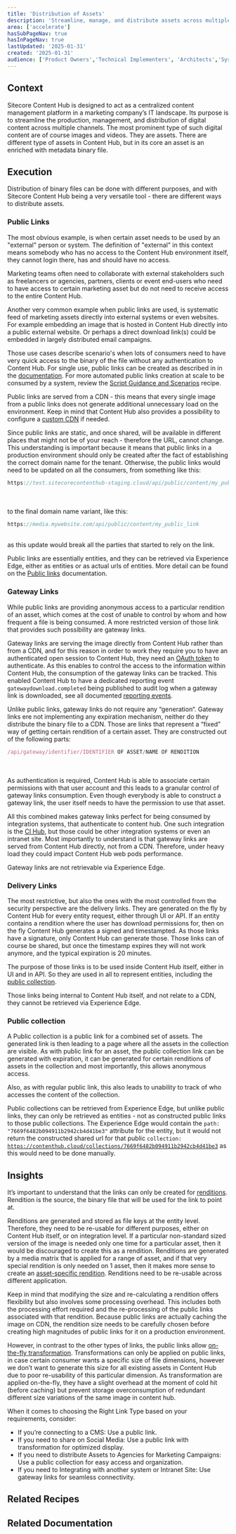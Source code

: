 ```yaml
---
title: 'Distribution of Assets'
description: 'Streamline, manage, and distribute assets across multiple channels'
area: ['accelerate']
hasSubPageNav: true
hasInPageNav: true
lastUpdated: '2025-01-31'
created: '2025-01-31'
audience: ['Product Owners','Technical Implementers', 'Architects','System Administrators']
---
```


## Context
Sitecore Content Hub is designed to act as a centralized content management platform in a marketing company’s IT landscape. Its purpose is to streamline the production, management, and distribution of digital content across multiple channels. The most prominent type of such digital content are of course images and videos. They are assets. There are different type of assets in Content Hub, but in its core an asset is an enriched with metadata binary file.

## Execution
Distribution of binary files can be done with different purposes, and with Sitecore Content Hub being a very versatile tool - there are different ways to distribute assets.

### Public Links
The most obvious example, is when certain asset needs to be used by an "external" person or system. The definition of "external" in this context means somebody who has no access to the Content Hub environment itself, they cannot login there, has and should have no access. 

Marketing teams often need to collaborate with external stakeholders such as freelancers or agencies, partners, clients or event end-users who need to have access to certain marketing asset but do not need to receive access to the entire Content Hub.

Another very common example when public links are used, is systematic feed of marketing assets directly into external systems or even websites. For example embedding an image that is hosted in Content Hub directly into a public external website. Or perhaps a direct download link(s) could be embedded in largely distributed email campaigns.

Those use cases describe scenario's when lots of consumers need to have very quick access to the binary of the file without any authentication to Content Hub. For single use, public links can be created as described in in the [documentation](https://doc.sitecore.com/ch/en/users/content-hub/create-public-links.html). For more automated public links creation at scale to be consumed by a system, review the [Script Guidance and Scenarios](/learn/accelerate/content-hub/implementation/custom-logic/scripting-guidance-and-scenarios) recipe.

Public links are served from a CDN  - this means that every single image from a public links does not generate additional unnecessary load on the environment. Keep in mind that Content Hub also provides a possibility to configure a [custom CDN](https://doc.sitecore.com/ch/en/users/content-hub/set-up-a-custom-cdn.html) if needed.

Since public links are static, and once shared, will be available in different places that might not be of your reach - therefore the URL, cannot change. This understanding is important because it means that public links in a production environment should only be created after the fact of establishing the correct domain name for the tenant. Otherwise, the public links would need to be updated on all the consumers, from something like this:

```typescript
https://test.sitecorecontenthub-staging.cloud/api/public/content/my_public_link
```
<br/><br/>
to the final domain name variant, like this:
```typescript
https://media.mywebsite.com/api/public/content/my_public_link
```
<br/>as this update would break all the parties that started to rely on the link.

Public links are essentially entities, and they can be retrieved via Experience Edge, either as entities or as actual urls of entities. More detail can be found on the [Public links](https://doc.sitecore.com/ch/en/developers/cloud-dev/public-links.html) documentation.

### Gateway Links
While public links are providing anonymous access to a particular rendition of an asset, which comes at the cost of unable to control by whom and how frequent a file is being consumed. A more restricted version of those link that provides such possibility are gateway links.

Gateway links are serving the image directly from Content Hub rather than from a CDN, and for this reason in order to work they require you to have an authenticated open session to Content Hub, they need an [OAuth token](https://doc.sitecore.com/ch/en/users/content-hub/create-an-oauth-client.html) to authenticate. As this enables to control the access to the information within Content Hub, the consumption of the gateway links can be tracked. This enabled Content Hub to have a dedicated reporting event <code>gatewaydownload.completed</code> being published to audit log when a gateway link is downloaded, see all documented [reporting events](https://doc.sitecore.com/ch/en/users/content-hub/reporting-events.html). 

Unlike public links, gateway links do not require any “generation“. Gateway links ere not implementing any expiration mechanism, neither do they distribute the binary file to a CDN. Those are links that represent a “fixed” way of getting certain rendition of a certain asset. They are constructed out of the following parts:

```typescript
/api/gateway/identifier/IDENTIFIER OF ASSET/NAME OF RENDITION
```
<br/><br/>
As authentication is required, Content Hub is able to associate certain permissions with that user account and this leads to a granular control of gateway links consumption. Even though everybody is able to construct a gateway link, the user itself needs to have the permission to use that asset.

All this combined makes gateway links perfect for being consumed by integration systems, that authenticate to content hub. One such integration is the [CI Hub](https://doc.sitecore.com/ch/en/users/content-hub/sitecore-content-hub-digital-apps-connector.html), but those could be other integration systems or even an intranet site. Most importantly to understand is that gateway links are served from Content Hub directly, not from a CDN. Therefore, under heavy load they could impact Content Hub web pods performance. 

Gateway links are not retrievable via Experience Edge.

### Delivery Links
The most restrictive, but also the ones with the most controlled from the security perspective are the delivery links. They are generated on the fly by Content Hub for every entity request, either through UI or API. If an entity contains a rendition where the user has download permissions for, then on the fly Content Hub generates a signed and timestampted. As those links have a signature, only Content Hub can generate those. Those links can of course be shared, but once the timestamp expires they will not work anymore, and the typical expiration is 20 minutes.

The purpose of those links is to be used inside Content Hub itself, either in UI and in API. So they are used in all to represent entities, including the [public collection](https://doc.sitecore.com/ch/en/developers/cloud-dev/public-collection-links.html).

Those links being internal to Content Hub itself, and not relate to a CDN, they cannot be retrieved via Experience Edge.

### Public collection
A Public collection is a public link for a combined set of assets. The generated link is then leading to a page where all the assets in the collection are visible. As with public link for an asset, the public collection link can be generated with expiration, it can be generated for certain renditions of assets in the collection and most importantly, this allows anonymous access. 

Also, as with regular public link, this also leads to unability to track of who accesses the content of the collection. 

Public collections can be retrieved from Experience Edge, but unlike public links, they can only be retrieved as entities - not as constructed public links to those public collections. The Experience Edge would contain the <code>path: "7669f6482b094911b2942cb4d41be3"</code> attribute for the entity, but it would not return the constructed shared url for that public <code>collection: https://contenthub.cloud/collections/7669f6482b094911b2942cb4d41be3</code> as this would need to be done manually.

## Insights

It’s important to understand that the links can only be created for [renditions](https://doc.sitecore.com/ch/en/users/content-hub/default-renditions.html). Rendition is the source, the binary file that will be used for the link to point at.

Renditions are generated and stored as file keys at the entity level. Therefore, they need to be re-usable for different purposes, either on Content Hub itself, or on integration level. If a particular non-standard sized version of the image is needed only one time for a particular asset, then it would be discouraged to create this as a rendition. Renditions are generated by a media matrix that is applied for a range of asset, and if that very special rendition is only needed on 1 asset, then it makes more sense to create an [asset-specific rendition](https://doc.sitecore.com/ch/en/users/35/content-hub/content-user-manual--asset-specific-renditions.html). Renditions need to be re-usable across different application. 

Keep in mind that modifying the size and re-calculating a rendition offers flexibility but also involves some processing overhead. This includes both the processing effort required and the re-processing of the public links associated with that rendition. Because public links are actually caching the image on CDN, the rendition size needs to be carefully chosen before creating high magnitudes of public links for it on a production environment. 

However, in contrast to the other types of links, the public links allow [on-the-fly transformation](https://doc.sitecore.com/ch/en/users/content-hub/add-or-edit-transformations.html). Transformations can only be applied on public links, in case certain consumer wants a specific size of file dimensions, however we don’t want to generate this size for all existing assets in Content Hub due to poor re-usability of this particular dimension. As transformation are applied on-the-fly, they have a slight overhead at the moment of cold hit (before caching) but prevent storage overconsumption of redundant different size variations of the same image in content hub.

When it comes to choosing the Right Link Type based on  your requirements, consider:
<ul>
  <li>If you’re connecting to a CMS: Use a public link.</li>
  <li>If you need to share on Social Media: Use a public link with transformation for optimized display.</li>
  <li>If you need to distribute Assets to Agencies for Marketing Campaigns: Use a public collection for easy access and organization.</li>
  <li>If you need to Integrating with another system or Intranet Site: Use gateway links for seamless connectivity.</li>
</ul>

## Related Recipes

<Row columns={2}>
  <Link title="Scripts Guidance and Scenarios" link="/learn/accelerate/content-hub/implementation/custom-logic/scripting-guidance-and-scenarios" />
    <Link title="Functional Security" link="/learn/accelerate/content-hub/implementation/functional-security" />
</Row>

## Related Documentation

<Row columns={2}>
  <Link title="Create public links" link="https://doc.sitecore.com/ch/en/users/content-hub/create-public-links.html" />
  <Link title="Public links APIs" link="https://doc.sitecore.com/ch/en/developers/cloud-dev/public-links.html" />
  <Link title="Delivery and gateway links" link="https://doc.sitecore.com/ch/en/users/content-hub/delivery-and-gateway-links.html" />
  <Link title="Reporting events" link="https://doc.sitecore.com/ch/en/users/content-hub/reporting-events.html"/>
  <Link title="Public collection links" link="https://doc.sitecore.com/ch/en/developers/cloud-dev/public-collection-links.html" />
  <Link title="Renditions" link="https://doc.sitecore.com/ch/en/users/content-hub/default-renditions.html" />
</Row>



